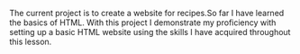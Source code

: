 The current project is to create a website for recipes.So far I have learned the basics of HTML. With this project I demonstrate my proficiency with setting up a basic HTML website using the skills I have acquired throughout this lesson.
